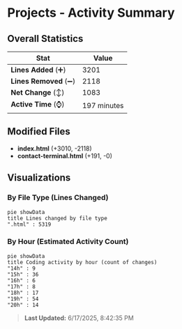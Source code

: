 # Projects - Activity Summary 

## Overall Statistics

| Stat                   | Value                                                             |
| ---------------------- | ----------------------------------------------------------------- |
| **Lines Added** (➕)   | 3201                                          |
| **Lines Removed** (➖) | 2118                                        |
| **Net Change** (↕)    | 1083                |
| **Active Time** (⌚)   | 197 minutes |


## Modified Files
- **index.html** (+3010, -2118)
- **contact-terminal.html** (+191, -0)

## Visualizations

### By File Type (Lines Changed)

```mermaid
pie showData
title Lines changed by file type
".html" : 5319
```

### By Hour (Estimated Activity Count)

```mermaid
pie showData
title Coding activity by hour (count of changes)
"14h" : 9
"15h" : 36
"16h" : 6
"17h" : 8
"18h" : 17
"19h" : 54
"20h" : 14
```


> **Last Updated:** 6/17/2025, 8:42:35 PM